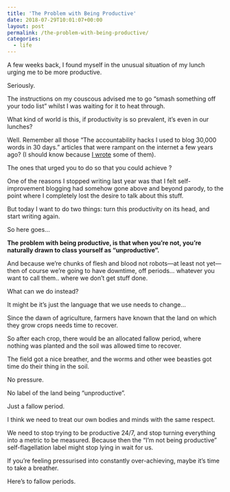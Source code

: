 ```yaml
---
title: 'The Problem with Being Productive'
date: 2018-07-29T10:01:07+00:00
layout: post
permalink: /the-problem-with-being-productive/
categories:
  - life
---
```


A few weeks back, I found myself in the unusual situation of my lunch urging me to be more productive.

Seriously.

The instructions on my couscous advised me to go “smash something off your todo list” whilst I was waiting for it to heat through.

What kind of world is this, if productivity is so prevalent, it’s even in our lunches?

Well. Remember all those “The accountability hacks I used to blog 30,000 words in 30 days.” articles that were rampant on the internet a few years ago? (I should know because [I wrote](https://www.greig.cc/writing-1000-words-daily-accountability-hack/) some of them).

The ones that urged you to do <ridiculous thing> so that you could achieve <unachievable thing>?

One of the reasons I stopped writing last year was that I felt self-improvement blogging had somehow gone above and beyond parody, to the point where I completely lost the desire to talk about this stuff.

But today I want to do two things: turn this productivity on its head, and start writing again.

So here goes…

**The problem with being productive, is that when you’re not, you’re naturally drawn to class yourself as “unproductive”.**

And because we’re chunks of flesh and blood not robots—at least not yet—then of course we’re going to have downtime, off periods… whatever you want to call them.. where we don’t get stuff done.

What can we do instead?

It might be it’s just the language that we use needs to change…

Since the dawn of agriculture, farmers have known that the land on which they grow crops needs time to recover.

So after each crop, there would be an allocated fallow period, where nothing was planted and the soil was allowed time to recover.

The field got a nice breather, and the worms and other wee beasties got time do their thing in the soil.

No pressure.

No label of the land being “unproductive”.

Just a fallow period.

I think we need to treat our own bodies and minds with the same respect.

We need to stop trying to be productive 24/7, and stop turning everything into a metric to be measured. Because then the “I’m not being productive” self-flagellation label might stop lying in wait for us.

If you’re feeling pressurised into constantly over-achieving, maybe it’s time to take a breather.

Here’s to fallow periods.
